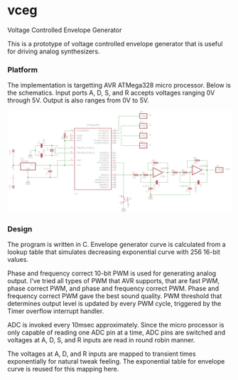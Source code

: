 # vceg
Voltage Controlled Envelope Generator

This is a prototype of voltage controlled envelope generator that is useful for driving analog synthesizers.

### Platform

The implementation is targetting AVR ATMega328 micro processor.  Below is the schematics.  Input ports A, D, S, and R accepts voltages ranging 0V through 5V.  Output is also ranges from 0V to 5V.

![alt tag](vc_trial2_schematic.png)

### Design
The program is written in C.  Envelope generator curve is calculated from a lookup table that simulates decreasing exponential curve with 256 16-bit values.

Phase and frequency correct 10-bit PWM is used for generating analog output.  I’ve tried all types of PWM that AVR supports, that are fast PWM, phase correct PWM, and phase and frequency correct PWM.  Phase and frequency correct PWM gave the best sound quality.  PWM threshold that determines output level is updated by every PWM cycle, triggered by the Timer overflow interrupt handler.

ADC is invoked every 10msec approximately.  Since the micro processor is only capable of reading one ADC pin at a time, ADC pins are switched and voltages at A, D, S, and R inputs are read in round robin manner.

The voltages at A, D, and R inputs are mapped to transient times exponentially for natural tweak feeling.  The exponential table for envelope curve is reused for this mapping here.
